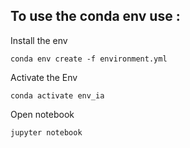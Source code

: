 ## To use the conda env use :

Install the env 

```
conda env create -f environment.yml
```

Activate the Env

```
conda activate env_ia
```

Open notebook

```
jupyter notebook
```
